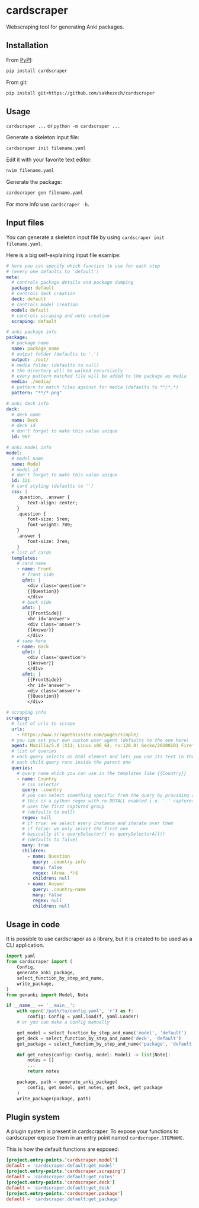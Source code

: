 # cardscraper

Webscraping tool for generating Anki packages.

## Installation

From [PyPI](https://pypi.org/project/cardscraper/):

```sh
pip install cardscraper
```

From git:

```sh
pip install git+https://github.com/sakhezech/cardscraper
```

## Usage

`cardscraper ...` or `python -m cardscraper ...`

Generate a skeleton input file:

```sh
cardscraper init filename.yaml
```

Edit it with your favorite text editor:

```sh
nvim filename.yaml
```

Generate the package:

```sh
cardscraper gen filename.yaml
```

For more info use `cardscraper -h`.

## Input files

You can generate a skeleton input file by using `cardscraper init filename.yaml`.

Here is a big self-explaining input file examlpe:

```yaml
# here you can specify which function to use for each step
# (every one defaults to 'default')
meta:
  # controls package details and package dumping
  package: default
  # controls deck creation
  deck: default
  # controls model creation
  model: default
  # controls scraping and note creation
  scraping: default

# anki package info
package:
  # package name
  name: package_name
  # output folder (defaults to '.')
  output: ./out/
  # media folder (defaults to null)
  # the directory will be walked recursively
  # every pattern matched file will be added to the package as media
  media: ./media/
  # pattern to match files against for media (defaults to **/*.*)
  pattern: "**/*.png"

# anki deck info
deck:
  # deck name
  name: Deck
  # deck id
  # don't forget to make this value unique
  id: 987

# anki model info
model:
  # model name
  name: Model
  # model id
  # don't forget to make this value unique
  id: 321
  # card styling (defaults to '')
  css: |
    .question, .answer {
        text-align: center;
    }
    .question {
        font-size: 5rem;
        font-weight: 700;
    }
    .answer {
        font-size: 3rem;
    }
  # list of cards
  templates:
    # card name
    - name: Front
      # front side
      qfmt: |
        <div class='question'>
        {{Question}}
        </div>
      # back side
      afmt: |
        {{FrontSide}}
        <hr id='answer'>
        <div class='answer'>
        {{Answer}}
        </div>
    # same here
    - name: Back
      qfmt: |
        <div class='question'>
        {{Answer}}
        </div>
      afmt: |
        {{FrontSide}}
        <hr id='answer'>
        <div class='answer'>
        {{Question}}
        </div>

# scraping info
scraping:
  # list of urls to scrape
  urls:
    - https://www.scrapethissite.com/pages/simple/
  # you can set your own custom user agent (defaults to the one here)
  agent: Mozilla/5.0 (X11; Linux x86_64; rv:120.0) Gecko/20100101 Firefox/120.0
  # list of queries
  # each query selects an html element and lets you use its text in the templates
  # each child query runs inside the parent one
  queries:
    # query name which you can use in the templates like {{Country}}
    - name: Country
      # css selector
      query: .country
      # you can select something specific from the query by providing a regex
      # this is a python regex with re.DOTALL enabled i.e. '.' captures '\n'
      # uses the first captured group
      # (defaults to null)
      regex: null
      # if true: we select every instance and iterate over them
      # if false: we only select the first one
      # basically it's querySelector() vs querySelectorAll()
      # (defaults to false)
      many: true
      children:
        - name: Question
          query: .country-info
          many: false
          regex: (Area .*)$
          children: null
        - name: Answer
          query: .country-name
          many: false
          regex: null
          children: null
```

## Usage in code

It is possible to use cardscraper as a library, but it is created to be used as a CLI application.

```py
import yaml
from cardscraper import (
    Config,
    generate_anki_package,
    select_function_by_step_and_name,
    write_package,
)
from genanki import Model, Note

if __name__ == '__main__':
    with open('/path/to/config.yaml', 'r') as f:
        config: Config = yaml.load(f, yaml.Loader)
    # or you can make a config manually

    get_model = select_function_by_step_and_name('model', 'default')
    get_deck = select_function_by_step_and_name('deck', 'default')
    get_package = select_function_by_step_and_name('package', 'default')

    def get_notes(config: Config, model: Model) -> list[Note]:
        notes = []
        ...
        return notes

    package, path = generate_anki_package(
        config, get_model, get_notes, get_deck, get_package
    )
    write_package(package, path)
```

## Plugin system

A plugin system is present in cardscraper. To expose your functions to cardscraper expose them in an entry point named `cardscraper.STEPNAME`.

This is how the default functions are exposed:

```toml
[project.entry-points.'cardscraper.model']
default = 'cardscraper.default:get_model'
[project.entry-points.'cardscraper.scraping']
default = 'cardscraper.default:get_notes'
[project.entry-points.'cardscraper.deck']
default = 'cardscraper.default:get_deck'
[project.entry-points.'cardscraper.package']
default = 'cardscraper.default:get_package'
```

